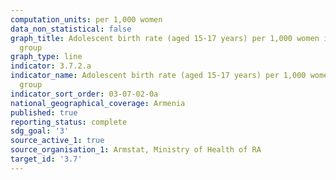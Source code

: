 ```yaml
---
computation_units: per 1,000 women
data_non_statistical: false
graph_title: Adolescent birth rate (aged 15-17 years) per 1,000 women in that age
  group
graph_type: line
indicator: 3.7.2.a
indicator_name: Adolescent birth rate (aged 15-17 years) per 1,000 women in that age
  group
indicator_sort_order: 03-07-02-0a
national_geographical_coverage: Armenia
published: true
reporting_status: complete
sdg_goal: '3'
source_active_1: true
source_organisation_1: Armstat, Ministry of Health of RA
target_id: '3.7'
---
```

